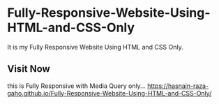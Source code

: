 # Fully-Responsive-Website-Using-HTML-and-CSS-Only
It is my Fully Responsive Website Using HTML and CSS Only.

## Visit Now
this is Fully Responsive with Media Query only...
https://hasnain-raza-gaho.github.io/Fully-Responsive-Website-Using-HTML-and-CSS-Only/
